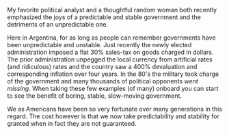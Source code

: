 My favorite political analyst and a thoughtful random woman both recently emphasized the joys of a predictable and stable government and the detriments of an unpredictable one.

Here in Argentina, for as long as people can remember governments have been unpredictable and unstable. Just recently the newly elected administration imposed a flat 30% sales-tax on goods charged in dollars. The prior administration unpegged the local currency from artificial rates (and ridiculous) rates and the country saw a 400% devaluation and corresponding inflation over four years. In the 80's the military took charge of the government and many thousands of political opponents _went missing_. When taking these few examples (of many) onboard you can start to see the benefit of boring, stable, slow-moving government.

We as Americans have been so very fortunate over many generations in this regard. The cost however is that we now take predictability and stability for granted when in fact they are not guaranteed.
